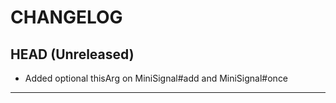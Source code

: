 CHANGELOG
=========

## HEAD (Unreleased)
* Added optional thisArg on MiniSignal#add and MiniSignal#once

--------------------

